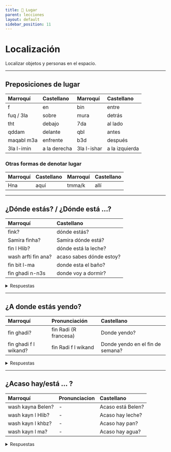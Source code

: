 ```yaml
---
title: 📍 Lugar 
parent: lecciones
layout: default
sidebar_position: 11
---
```



# Localización

Localizar objetos y personas en el espacio.

---

## Preposiciones de lugar

| Marroquí   | Castellano   | Marroquí    | Castellano     |
|:-----------|:-------------|:------------|:---------------|
| f          | en           | bin         | entre          |
| fuq / 3la  | sobre        | mura        | detrás         |
| tht        | debajo       | 7da         | al lado        |
| qddam      | delante      | qbl         | antes          |
| maqabl m3a | enfrente     | b3d         | después        |
| 3la l-imin | a la derecha | 3la l-ishar | a la izquierda |

### Otras formas de denotar lugar

| Marroquí | Castellano | Marroquí | Castellano |
|:---------|:-----------|:---------|:-----------|
| Hna      | aquí       | tmma/k   | allí       |

---

## ¿Dónde estás? / ¿Dónde está ...?

| Marroquí            | Castellano               |
|:--------------------|:-------------------------|
| fink?               | dónde estás?             |
| Samira finha?       | Samira dónde está?       |
| fin l Hlib?         | dónde está la leche?     |
| wash arfti fin ana? | acaso sabes dónde estoy? |
| fin bit l-ma        | donde esta el baño?      |
| fin ghadi n-n3s     | donde voy a dormir?      |


<details markdown="1">
<summary> Respuestas </summary>

| Marroquí           | Castellano             |
|:-------------------|:-----------------------|
| Ana hna            | estoy aquí             |
| Ana f Buenos Aires | estoy en Buenos Aires  |
| Samira f darha     | Samira está en su casa |
| Samira f ddar      | Samira está en la casa |
| Samira kayna hna   | Samira está aquí       |
| Samira hna         | Samira está aquí       |

</details>

---

## ¿A donde estás yendo?

| Marroquí              | Pronunciación         | Castellano                       |
|:----------------------|:----------------------|:---------------------------------|
| fin ghadi?            | fin Radi (R francesa) | Donde yendo?                     |
| fin ghadi f l wikand? | fin Radi f l wikand   | Donde yendo en el fin de semana? |


<details markdown="1">
<summary> Respuestas </summary>

| Marroquí                | Pronunciacion          | Castellano               |
|:------------------------|:-----------------------|:-------------------------|
| ana ghadi Belen         | ana Radi Belen         | yendo lo de Belen        |
| ana ghadi l dari        | ana Radi l dari        | yendo mi casa            |
| ana ghadi l medina      | ana Radi l medina      | yendo a la ciudad        |
| ana ghadi ndir fotocopi | ana Radi ndir fotocopi | tengo a hacer fotocopias |

</details>

---

## ¿Acaso hay/está ... ?

| Marroquí          | Pronunciacion | Castellano        |
|:------------------|:--------------|:------------------|
| wash kayna Belen? | -             | Acaso está Belen? |
| wash kayn l Hlib? | -             | Acaso hay leche?  |
| wash kayn l khbz? | -             | Acaso hay pan?    |
| wash kayn l ma?   | -             | Acaso hay agua?   |

<details markdown="1">
<summary> Respuestas </summary>


| Marroquí             | Pronunciacion | Castellano  |
|:---------------------|:--------------|:------------|
| la, l Hlib ma kaynsh | -             | no, no esta |

</details>